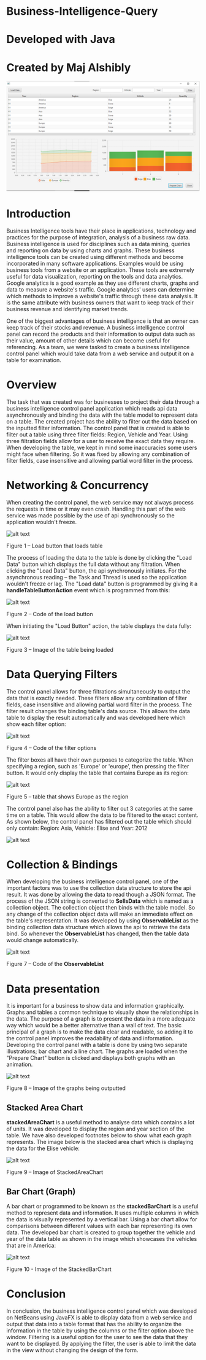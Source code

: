 # Business-Intelligence-Query
# Developed with Java 
# Created by Maj Alshibly

![alt text](https://github.com/Maj100/Business-Intelligence-Query/blob/master/8.png)


# Introduction

Business Intelligence tools have their place in applications, technology and practices for the purpose of integration, analysis of a business raw data. Business intelligence is used for disciplines such as data mining, queries and reporting on data by using charts and graphs. These business intelligence tools can be created using different methods and become incorporated in many software applications. Examples would be using business tools from a website or an application. These tools are extremely useful for data visualization, reporting on the tools and data analytics. Google analytics is a good example as they use different charts, graphs and data to measure a website&#39;s traffic. Google analytics&#39; users can determine which methods to improve a website&#39;s traffic through these data analysis. It is the same attribute with business owners that want to keep track of their business revenue and identifying market trends.

One of the biggest advantages of business intelligence is that an owner can keep track of their stocks and revenue. A business intelligence control panel can record the products and their information to output data such as their value, amount of other details which can become useful for referencing. As a team, we were tasked to create a business intelligence control panel which would take data from a web service and output it on a table for examination.

# Overview

The task that was created was for businesses to project their data through a business intelligence control panel application which reads api data asynchronously and binding the data with the table model to represent data on a table. The created project has the ability to filter out the data based on the inputted filter information. The control panel that is created is able to filter out a table using three filter fields: Region, Vehicle and Year. Using three filtration fields allow for a user to receive the exact data they require. When developing the table, we kept in mind some inaccuracies some users might face when filtering. So it was fixed by allowing any combination of filter fields, case insensitive and allowing partial word filter in the process.

# Networking &amp; Concurrency

When creating the control panel, the web service may not always process the requests in time or it may even crash. Handling this part of the web service was made possible by the use of api synchronously so the application wouldn&#39;t freeze.

![alt text](https://i.ibb.co/NWyP908/1.png)

Figure 1 – Load button that loads table

The process of loading the data to the table is done by clicking the &quot;Load Data&quot; button which displays the full data without any filtration. When clicking the &quot;Load Data&quot; button, the api synchronously initiates. For the asynchronous reading – the Task and Thread is used so the application wouldn&#39;t freeze or lag. The &quot;Load data&quot; button is programmed by giving it a **handleTableButtonAction** event which is programmed from this:

![alt text]( https://i.ibb.co/44D9Rzw/2.png)

Figure 2 – Code of the load button

When initiating the &quot;Load Button&quot; action, the table displays the data fully:

![alt text]( https://i.ibb.co/sV2hvcC/3.png)

Figure 3 – Image of the table being loaded

# Data Querying Filters

The control panel allows for three filtrations simultaneously to output the data that is exactly needed. These filters allow any combination of filter fields, case insensitive and allowing partial word filter in the process. The filter result changes the binding table&#39;s data source. This allows the data table to display the result automatically and was developed here which show each filter option:

![alt text]( https://i.ibb.co/SvLsySP/4.png)

Figure 4 – Code of the filter options

The filter boxes all have their own purposes to categorize the table. When specifying a region, such as &#39;Europe&#39; or &#39;europe&#39;, then pressing the filter button. It would only display the table that contains Europe as its region:

![alt text]( https://i.ibb.co/T4nqbDW/5.png)

Figure 5 – table that shows Europe as the region

The control panel also has the ability to filter out 3 categories at the same time on a table. This would allow the data to be filtered to the exact content. As shown below, the control panel has filtered out the table which should only contain: Region: Asia, Vehicle: Elise and Year: 2012

![alt text]( https://i.ibb.co/Wf85PTL/6.png)



# Collection &amp; Bindings

When developing the business intelligence control panel, one of the important factors was to use the collection data structure to store the api result. It was done by allowing the data to read though a JSON format. The process of the JSON string is converted to **SellsData** which is named as a collection object. The collection object then binds with the table model. So any change of the collection object data will make an immediate effect on the table&#39;s representation. It was developed by using **ObservableList** as the binding collection data structure which allows the api to retrieve the data bind. So whenever the **ObservableList** has changed, then the table data would change automatically.

![alt text]( https://i.ibb.co/THZfLFT/7.png)

Figure 7 – Code of the **ObservableList**

# Data presentation

It is important for a business to show data and information graphically. Graphs and tables a common technique to visually show the relationships in the data. The purpose of a graph is to present the data in a more adequate way which would be a better alternative than a wall of text. The basic principal of a graph is to make the data clear and readable, so adding it to the control panel improves the readability of data and information. Developing the control panel with a table is done by using two separate illustrations; bar chart and a line chart. The graphs are loaded when the &quot;Prepare Chart&quot; button is clicked and displays both graphs with an animation.

![alt text]( https://i.ibb.co/FsCdwFy/8.png)

Figure 8 – Image of the graphs being outputted





## Stacked Area Chart

**stackedAreaChart** is a useful method to analyse data which contains a lot of units. It was developed to display the region and year section of the table. We have also developed footnotes below to show what each graph represents. The image below is the stacked area chart which is displaying the data for the Elise vehicle:

![alt text]( https://i.ibb.co/1GXKcMX/9.png)

Figure 9 – Image of StackedAreaChart

## Bar Chart (Graph)

A bar chart or programmed to be known as the **stackedBarChart** is a useful method to represent data and information. It uses multiple columns in which the data is visually represented by a vertical bar. Using a bar chart allow for comparisons between different values with each bar representing its own data. The developed bar chart is created to group together the vehicle and year of the data table as shown in the image which showcases the vehicles that are in America:

![alt text]( https://i.ibb.co/MhMGrQ1/10.png)

Figure 10 - Image of the StackedBarChart

# Conclusion

In conclusion, the business intelligence control panel which was developed on NetBeans using JavaFX is able to display data from a web service and output that data into a table format that has the ability to organize the information in the table by using the columns or the filter option above the window. Filtering is a useful option for the user to see the data that they want to be displayed. By applying the filter, the user is able to limit the data in the view without changing the design of the form.

